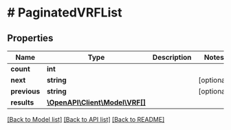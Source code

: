 # # PaginatedVRFList

## Properties

Name | Type | Description | Notes
------------ | ------------- | ------------- | -------------
**count** | **int** |  |
**next** | **string** |  | [optional]
**previous** | **string** |  | [optional]
**results** | [**\OpenAPI\Client\Model\VRF[]**](VRF.md) |  |

[[Back to Model list]](../../README.md#models) [[Back to API list]](../../README.md#endpoints) [[Back to README]](../../README.md)
